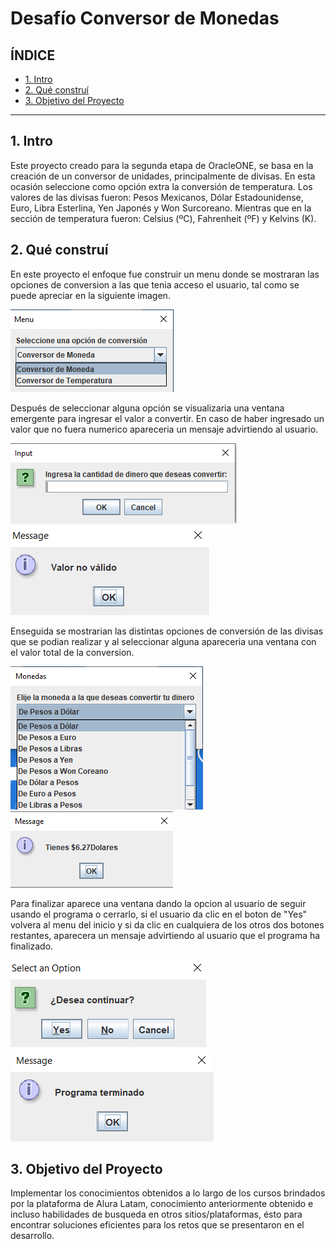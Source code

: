 # Desafío Conversor de Monedas

## **ÍNDICE**

* [1. Intro](README.md#1-intro)
* [2. Qué construí](README.md#2-qué-construí)
* [3. Objetivo del Proyecto](README.md#3-objetivo-del-proyecto)

****

## 1. Intro

Este proyecto creado para la segunda etapa de OracleONE, se basa en la creación de un conversor de unidades, principalmente de divisas. En esta ocasión seleccione como opción extra la conversión de temperatura.
Los valores de las divisas fueron: Pesos Mexicanos, Dólar Estadounidense, Euro, Libra Esterlina, Yen Japonés y Won Surcoreano. Mientras que en la sección de temperatura fueron: Celsius (ºC), Fahrenheit (ºF) y Kelvins (K).


## 2. Qué construí

En este proyecto el enfoque fue construir un menu donde se mostraran las opciones de conversion a las que tenia acceso el usuario, tal como se puede apreciar en la siguiente imagen.

![Menu](Images/menu.png)

Después de seleccionar alguna opción se visualizaria una ventana emergente para ingresar el valor a convertir. En caso de haber ingresado un valor que no fuera numerico apareceria un mensaje advirtiendo al usuario.

![Input](Images/input.png)
![Error](Images/mensaje_error.png)

Enseguida se mostrarian las distintas opciones de conversión de las divisas que se podian realizar y al seleccionar alguna apareceria una ventana con el valor total de la conversion.

![Opciones](Images/opciones.png)
![Resultado](Images/mensaje_resultado.png)

Para finalizar aparece una ventana dando la opcion al usuario de seguir usando el programa o cerrarlo, si el usuario da clic en el boton de "Yes" volvera al menu del inicio y si da clic en cualquiera de los otros dos botones restantes, aparecera un mensaje advirtiendo al usuario que el programa ha finalizado.

![Continuacion](Images/continuacion.png)
![Finalizacion](Images/mensaje_finalizacion.png)

## 3. Objetivo del Proyecto

Implementar los conocimientos obtenidos a lo largo de los cursos brindados por la plataforma de Alura Latam, conocimiento anteriormente obtenido e incluso habilidades de busqueda en otros sitios/plataformas, ésto para encontrar soluciones eficientes para los retos que se presentaron en el desarrollo.
